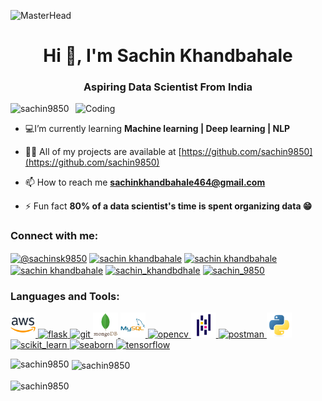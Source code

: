 ![MasterHead](https://d1m75rqqgidzqn.cloudfront.net/wp-data/2019/09/11134058/What-is-data-science-2.jpg)

<h1 align="center">Hi 👋, I'm Sachin Khandbahale</h1>
<h3 align="center">Aspiring Data Scientist From India</h3>
<img align="right" alt="Coding" width="400" src="https://camo.githubusercontent.com/9afefcbff89a66b497e623146404d0e0d51fd46d9cd4039f8580a339a2ad9cbc/68747470733a2f2f6d69726f2e6d656469756d2e636f6d2f6d61782f323830302f312a4255376630324c655165454c7a747178613865436d772e676966">

<p align="left"> <img src="https://komarev.com/ghpvc/?username=sachin9850&label=Profile%20views&color=0e75b6&style=flat" alt="sachin9850" /> </p>

- 💻I’m currently learning **Machine learning | Deep learning | NLP**  

- 👨‍💻 All of my projects are available at [https://github.com/sachin9850](https://github.com/sachin9850)

- 📫 How to reach me **sachinkhandbahale464@gmail.com**

- ⚡ Fun fact **80% of a data scientist's time is spent organizing data 😁**

<h3 align="left">Connect with me:</h3>
<p align="left">
<a href="https://twitter.com/@sachinsk9850" target="blank"><img align="center" src="https://raw.githubusercontent.com/rahuldkjain/github-profile-readme-generator/master/src/images/icons/Social/twitter.svg" alt="@sachinsk9850" height="30" width="40" /></a>
<a href="https://linkedin.com/in/sachin khandbahale" target="blank"><img align="center" src="https://raw.githubusercontent.com/rahuldkjain/github-profile-readme-generator/master/src/images/icons/Social/linked-in-alt.svg" alt="sachin khandbahale" height="30" width="40" /></a>
<a href="https://kaggle.com/sachin khandbahale" target="blank"><img align="center" src="https://raw.githubusercontent.com/rahuldkjain/github-profile-readme-generator/master/src/images/icons/Social/kaggle.svg" alt="sachin khandbahale" height="30" width="40" /></a>
<a href="https://fb.com/sachin khandbahale" target="blank"><img align="center" src="https://raw.githubusercontent.com/rahuldkjain/github-profile-readme-generator/master/src/images/icons/Social/facebook.svg" alt="sachin khandbahale" height="30" width="40" /></a>
<a href="https://instagram.com/sachin_khandbdhale" target="blank"><img align="center" src="https://raw.githubusercontent.com/rahuldkjain/github-profile-readme-generator/master/src/images/icons/Social/instagram.svg" alt="sachin_khandbdhale" height="30" width="40" /></a>
<a href="https://www.leetcode.com/sachin_9850" target="blank"><img align="center" src="https://raw.githubusercontent.com/rahuldkjain/github-profile-readme-generator/master/src/images/icons/Social/leet-code.svg" alt="sachin_9850" height="30" width="40" /></a>
</p>

<h3 align="left">Languages and Tools:</h3>
<p align="left"> <a href="https://aws.amazon.com" target="_blank" rel="noreferrer"> <img src="https://raw.githubusercontent.com/devicons/devicon/master/icons/amazonwebservices/amazonwebservices-original-wordmark.svg" alt="aws" width="40" height="40"/> </a> <a href="https://flask.palletsprojects.com/" target="_blank" rel="noreferrer"> <img src="https://www.vectorlogo.zone/logos/pocoo_flask/pocoo_flask-icon.svg" alt="flask" width="40" height="40"/> </a> <a href="https://git-scm.com/" target="_blank" rel="noreferrer"> <img src="https://www.vectorlogo.zone/logos/git-scm/git-scm-icon.svg" alt="git" width="40" height="40"/> </a> <a href="https://www.mongodb.com/" target="_blank" rel="noreferrer"> <img src="https://raw.githubusercontent.com/devicons/devicon/master/icons/mongodb/mongodb-original-wordmark.svg" alt="mongodb" width="40" height="40"/> </a> <a href="https://www.mysql.com/" target="_blank" rel="noreferrer"> <img src="https://raw.githubusercontent.com/devicons/devicon/master/icons/mysql/mysql-original-wordmark.svg" alt="mysql" width="40" height="40"/> </a> <a href="https://opencv.org/" target="_blank" rel="noreferrer"> <img src="https://www.vectorlogo.zone/logos/opencv/opencv-icon.svg" alt="opencv" width="40" height="40"/> </a> <a href="https://pandas.pydata.org/" target="_blank" rel="noreferrer"> <img src="https://raw.githubusercontent.com/devicons/devicon/2ae2a900d2f041da66e950e4d48052658d850630/icons/pandas/pandas-original.svg" alt="pandas" width="40" height="40"/> </a> <a href="https://postman.com" target="_blank" rel="noreferrer"> <img src="https://www.vectorlogo.zone/logos/getpostman/getpostman-icon.svg" alt="postman" width="40" height="40"/> </a> <a href="https://www.python.org" target="_blank" rel="noreferrer"> <img src="https://raw.githubusercontent.com/devicons/devicon/master/icons/python/python-original.svg" alt="python" width="40" height="40"/> </a> <a href="https://scikit-learn.org/" target="_blank" rel="noreferrer"> <img src="https://upload.wikimedia.org/wikipedia/commons/0/05/Scikit_learn_logo_small.svg" alt="scikit_learn" width="40" height="40"/> </a> <a href="https://seaborn.pydata.org/" target="_blank" rel="noreferrer"> <img src="https://seaborn.pydata.org/_images/logo-mark-lightbg.svg" alt="seaborn" width="40" height="40"/> </a> <a href="https://www.tensorflow.org" target="_blank" rel="noreferrer"> <img src="https://www.vectorlogo.zone/logos/tensorflow/tensorflow-icon.svg" alt="tensorflow" width="40" height="40"/> </a> </p>

<p><img align="left" src="https://github-readme-stats.vercel.app/api/top-langs?username=sachin9850&show_icons=true&locale=en&layout=compact" alt="sachin9850" /></p>

<p>&nbsp;<img align="center" src="https://github-readme-stats.vercel.app/api?username=sachin9850&show_icons=true&locale=en" alt="sachin9850" /></p>

<p><img align="center" src="https://github-readme-streak-stats.herokuapp.com/?user=sachin9850&" alt="sachin9850" /></p>

